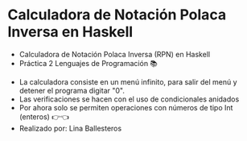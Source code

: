 # Calculadora de Notación Polaca Inversa en Haskell

- Calculadora de Notación Polaca Inversa (RPN) en Haskell
- Práctica 2 Lenguajes de Programación 
:books:
* La calculadora consiste en un menú infinito, para salir del menú y detener el programa digitar "0".
* Las verificaciones se hacen con el uso de condicionales anidados
* Por ahora solo se permiten operaciones con números de tipo Int (enteros) :point_right::point_left:
* Realizado por: Lina Ballesteros
